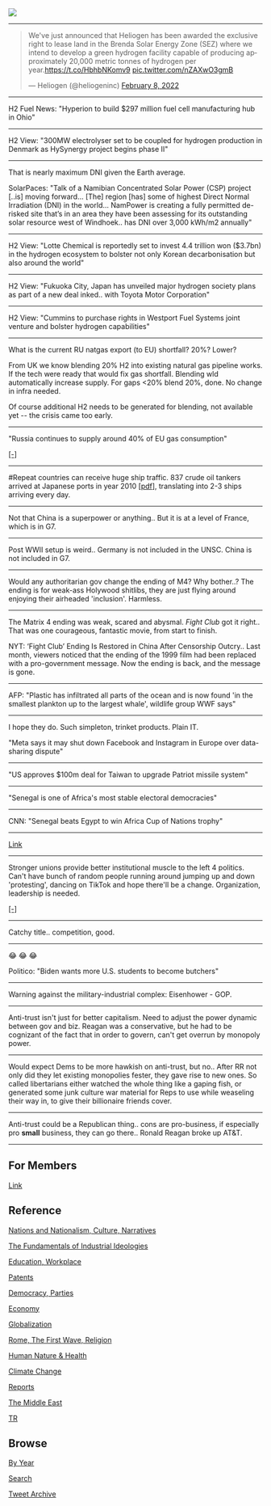 <img src="https://drive.google.com/uc?export=view&id=1B2wf9R7AMH1d7Vw6e2mucLbIQ5NSjir7"/>

---

<blockquote class="twitter-tweet"><p lang="en" dir="ltr">We&#39;ve just announced that Heliogen has been awarded the exclusive right to lease land in the Brenda Solar Energy Zone (SEZ) where we intend to develop a green hydrogen facility capable of producing approximately 20,000 metric tonnes of hydrogen per year.<a href="https://t.co/HbhbNKomv9">https://t.co/HbhbNKomv9</a> <a href="https://t.co/nZAXwO3gmB">pic.twitter.com/nZAXwO3gmB</a></p>&mdash; Heliogen (@heliogeninc) <a href="https://twitter.com/heliogeninc/status/1491098387004809218?ref_src=twsrc%5Etfw">February 8, 2022</a></blockquote> <script async src="https://platform.twitter.com/widgets.js" charset="utf-8"></script>

---

H2 Fuel News: "Hyperion to build $297 million fuel cell manufacturing hub in Ohio"

---

H2 View: "300MW electrolyser set to be coupled for hydrogen production
in Denmark as HySynergy project begins phase II"

---

That is nearly maximum DNI given the Earth average.

SolarPaces: "Talk of a Namibian Concentrated Solar Power (CSP) project
[..is] moving forward... [The] region [has] some of highest Direct
Normal Irradiation (DNI) in the world... NamPower is creating a fully
permitted de-risked site that’s in an area they have been assessing
for its outstanding solar resource west of Windhoek.. has DNI over
3,000 kWh/m2 annually"

---

H2 View: "Lotte Chemical is reportedly set to invest 4.4 trillion won
($3.7bn) in the hydrogen ecosystem to bolster not only Korean
decarbonisation but also around the world"

---

H2 View: "Fukuoka City, Japan has unveiled major hydrogen society
plans as part of a new deal inked.. with Toyota Motor Corporation"

---

H2 View: "Cummins to purchase rights in Westport Fuel Systems joint
venture and bolster hydrogen capabilities"

---

What is the current RU natgas export (to EU) shortfall? 20%? Lower?

From UK we know blending 20% H2 into existing natural gas pipeline
works. If the tech were ready that would fix gas shortfall. Blending
wld automatically increase supply. For gaps <20% blend 20%, done. No
change in infra needed.

Of course additional H2 needs to be generated for blending, not
available yet -- the crisis came too early.

---

"Russia continues to supply around 40% of EU gas consumption"

[[-]](https://www.bruegel.org/2022/01/can-europe-survive-painlessly-without-russian-gas/)

---

\#Repeat countries can receive huge ship traffic. 837 crude oil
tankers arrived at Japanese ports in year 2010
[[pdf](https://iea.blob.core.windows.net/assets/00cf6755-2976-4cd8-be5d-1c27b13d7df3/2013_OSS_Japan.pdf)],
translating into 2-3 ships arriving every day.

---

Not that China is a superpower or anything.. But it is at a level of
France, which is in G7.

---

Post WWII setup is weird.. Germany is not included in the UNSC. China
is not included in G7.

---

Would any authoritarian gov change the ending of M4? Why bother..? The
ending is for weak-ass Holywood shitlibs, they are just flying around
enjoying their airheaded 'inclusion'. Harmless.

---

The Matrix 4 ending was weak, scared and abysmal. *Fight Club* got it
right.. That was one courageous, fantastic movie, from start to
finish.

NYT: ‘Fight Club’ Ending Is Restored in China After Censorship
Outcry.. Last month, viewers noticed that the ending of the 1999 film
had been replaced with a pro-government message. Now the ending is
back, and the message is gone.

---

AFP: "Plastic has infiltrated all parts of the ocean and is now found
'in the smallest plankton up to the largest whale', wildlife group WWF
says"

---

I hope they do. Such simpleton, trinket products. Plain IT.

"Meta says it may shut down Facebook and Instagram in Europe over data-sharing dispute"

---

"US approves $100m deal for Taiwan to upgrade Patriot missile system"

---

"Senegal is one of Africa's most stable electoral democracies"

---

CNN: "Senegal beats Egypt to win Africa Cup of Nations trophy"

---

[Link](https://drive.google.com/uc?export=view&id=169fSsDA6hLxPGGG3-8XbyeR9eRFrZvUO)

---

Stronger unions provide better institutional muscle to the left 4
politics. Can't have bunch of random people running around jumping up
and down 'protesting', dancing on TikTok and hope there'll be a
change. Organization, leadership is needed.

[[-]](2019/08/focus-group-democracy.md)

---

Catchy title.. competition, good.

---

😂 😂 😂 

Politico: "Biden wants more U.S. students to become butchers"

---

Warning against the military-industrial complex: Eisenhower - GOP.

---

Anti-trust isn't just for better capitalism. Need to adjust the power
dynamic between gov and biz. Reagan was a conservative, but he had to
be cognizant of the fact that in order to govern, can't get overrun by
monopoly power.


---

Would expect Dems to be more hawkish on anti-trust, but no..  After RR
not only did they let existing monopolies fester, they gave rise to
new ones. So called libertarians either watched the whole thing like a
gaping fish, or generated some junk culture war material for Reps to
use while weaseling their way in, to give their billionaire friends
cover.

---

Anti-trust could be a Republican thing.. cons are pro-business, if
especially pro **small** business, they can go there.. Ronald Reagan
broke up AT&T.

---

## For Members

[Link](https://thirdwave-members.herokuapp.com)

## Reference

[Nations and Nationalism, Culture, Narratives](/2013/02/nations-and-nationalism.md)

[The Fundamentals of Industrial Ideologies](/2011/04/fundamentals-of-industrial-ideologies.md)

[Education, Workplace](2017/09/education-workplace.md)

[Patents](/2018/09/patents.md)

[Democracy, Parties](/2016/11/democracy.md)

[Economy](/2018/05/economy.md)

[Globalization](/2018/09/globalization.md)

[Rome, The First Wave, Religion](/2017/12/rome.md)

[Human Nature & Health](/2020/07/human-nature.md)

[Climate Change](/2018/12/climate.md)

[Reports](/2019/05/reports.md)

[The Middle East](/2019/07/middleeast.md)

[TR](../tr)

## Browse

[By Year](years.md)

[Search](search.html)

[Tweet Archive](/tweets/README.md)


